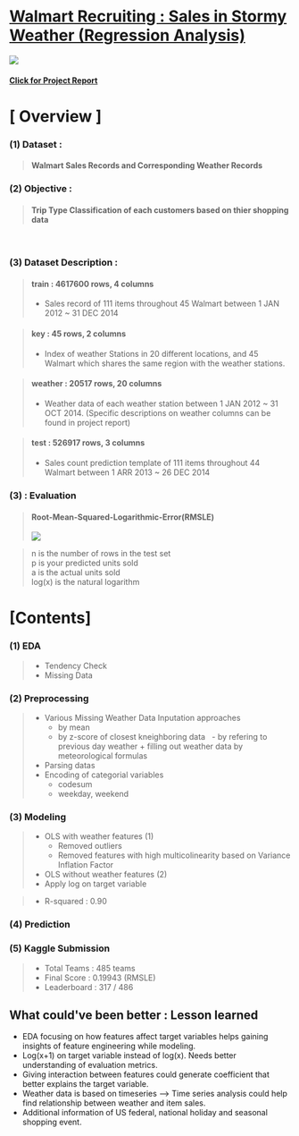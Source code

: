 
#  [Walmart Recruiting : Sales in Stormy Weather (Regression Analysis)](https://www.kaggle.com/c/walmart-recruiting-sales-in-stormy-weather)

<img src="https://github.com/lucaseo/dss7-walmart-project/blob/master/archive/final/Presentation_fin/data/walmart.jpg">

#### [Click for Project Report](https://github.com/lucaseo/dss7-walmart-project/blob/master/project_report.ipynb)


# [ Overview ]

### (1) Dataset :
> #### Walmart Sales Records and Corresponding Weather Records

### (2) Objective :
> #### Trip Type Classification of each customers based on thier shopping data

<br>

### (3) Dataset Description :
> #### train : 4617600 rows, 4 columns  
> - Sales record of 111 items throughout 45 Walmart between 1 JAN 2012 ~ 31 DEC 2014

> #### key : 45 rows, 2 columns
> - Index of weather Stations in 20 different locations, and 45 Walmart which shares the same region with the weather stations.

> #### weather : 20517 rows, 20 columns
> - Weather data of each weather station between 1 JAN 2012  ~ 31 OCT 2014. (Specific descriptions on weather columns can be found in project report)

> #### test : 526917 rows, 3 columns
> - Sales count prediction template of 111 items throughout 44 Walmart between 1 ARR 2013 ~ 26 DEC 2014

### (3) : Evaluation
> #### Root-Mean-Squared-Logarithmic-Error(RMSLE)  
> <img src="https://github.com/lucaseo/dss7-walmart-project/blob/master/archive/rmsle_metrics.png">  
  
> n is the number of rows in the test set  
> p is your predicted units sold  
> a is the actual units sold  
> log(x) is the natural logarithm  




# [Contents]

### (1) EDA
> - Tendency Check
> - Missing Data

### (2) Preprocessing
> - Various Missing Weather Data Inputation approaches
>   - by mean
>   - by z-score of closest kneighboring data
>   - by refering to previous day weather + filling out weather data by meteorological formulas
> - Parsing datas
> - Encoding of categorial variables
>   - codesum
>   - weekday, weekend

### (3) Modeling
> - OLS with weather features (1)
>   - Removed outliers
>   - Removed features with high multicolinearity based on Variance Inflation Factor
> - OLS without weather features (2)
> - Apply log on target variable

> - R-squared : 0.90

### (4) Prediction

### (5) Kaggle Submission
> - Total Teams : 485 teams
> - Final Score : 0.19943 (RMSLE)
> - Leaderboard : 317 / 486


## What could've been better : Lesson learned
- EDA focusing on how features affect target variables helps gaining insights of feature engineering while modeling.
- Log(x+1) on target variable instead of log(x). Needs better understanding of evaluation metrics.
- Giving interaction between features could generate coefficient that better explains the target variable.
- Weather data is based on timeseries --> Time series analysis could help find relationship between weather and item sales.
- Additional information of US federal, national holiday and seasonal shopping event.
